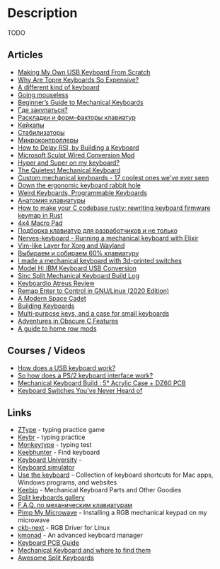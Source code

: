# Description

TODO


## Articles

- [Making My Own USB Keyboard From Scratch](http://blakesmith.me/2019/01/16/making-my-own-usb-keyboard-from-scratch.html)
- [Why Are Topre Keyboards So Expensive?](https://switchandclick.com/why-are-topre-keyboards-so-expensive/)
- [A different kind of keyboard](https://ianthehenry.com/posts/peggi/)
- [Going mouseless](https://felipecortez.net/blog/mouseless.html)
- [Beginner’s Guide to Mechanical Keyboards](https://coolgadget.substack.com/p/beginners-guide-to-mechanical-keyboards)
- [Где закупаться?](https://mkbd.ru/post/shops/)
- [Раскладки и форм-факторы клавиатур](https://mkbd.ru/post/keyboard-formats-layouts/)
- [Кейкапы](https://mkbd.ru/post/keycaps/)
- [Стабилизаторы](https://mkbd.ru/post/stabs-costar-cherry/)
- [Микроконтроллеры](https://mkbd.ru/post/microcontrollers/)
- [How to Delay RSI, by Building a Keyboard](https://blog.tomarrell.com/post/how_to_prevent_rsi)
- [Microsoft Sculpt Wired Conversion Mod](https://chadaustin.me/2021/02/wired-sculpt/)
- [Hyper and Super on my keyboard?](https://shapr.github.io/posts/2019-07-21-space-cadet.html)
- [The Quietest Mechanical Keyboard](https://y.tsutsumi.io/quiet-keyboard/)
- [Custom mechanical keyboards - 17 coolest ones we've ever seen](https://cybernews.com/editorial/coolest-custom-mechanical-keyboards-weve-ever-seen/)
- [Down the ergonomic keyboard rabbit hole](https://blog.scottlogic.com/2020/10/09/ergo-rabbit-hole.html)
- [Weird Keyboards, Programmable Keyboards](https://blog.gboards.ca/2020/01/weird-keyboards-programmable-keyboards.html)
- [Анатомия клавиатуры](https://habr.com/ru/company/vdsina/blog/546014/)
- [How to make your C codebase rusty: rewriting keyboard firmware keymap in Rust](https://about.houqp.me/posts/rusty-c/)
- [4x4 Macro Pad](https://0xc45.com/blog/4x4-macro-pad/)
- [Подборка клавиатур для разработчиков и не только](https://habr.com/ru/company/mvideo/blog/567686/)
- [Nerves-keyboard - Running a mechanical keyboard with Elixir](https://underjord.io/nerves-keyboard-running-a-mechanical-keyboard-with-elixir.html)
- [Vim-like Layer for Xorg and Wayland](https://cedaei.com/posts/vim-like-layer-for-xorg-wayland/)
- [Выбираем и собираем 60% клавиатуру](https://habr.com/ru/post/407411/)
- [I made a mechanical keyboard with 3d-printed switches](https://incoherency.co.uk/blog/stories/jesboard.html)
- [Model H: IBM Keyboard USB Conversion](https://www.johnhawthorn.com/2020/07/modelh-keyboard-controller/)
- [Sinc Split Mechanical Keyboard Build Log](https://benjamincongdon.me/blog/2020/07/30/Sinc-Split-Mechanical-Keyboard-Build-Log/)
- [Keyboardio Atreus Review](https://blog.sulami.xyz/posts/atreus/)
- [Remap Enter to Control in GNU/Linux (2020 Edition)](https://emacsredux.com/blog/2020/07/05/remap-enter-to-control-in-gnu-linux-2020-edition/)
- [A Modern Space Cadet](https://stevelosh.com/blog/2012/10/a-modern-space-cadet/)
- [Building Keyboards](https://alastairreid.github.io/building-keyboards/)
- [Multi-purpose keys, and a case for small keyboards](https://asylum.madhouse-project.org/blog/2016/10/15/multi-purpose-keys/)
- [Adventures in Obscure C Features](https://blog.gboards.ca/2020/02/adventures-in-obscure-c-features-2020.html)
- [A guide to home row mods](https://precondition.github.io/home-row-mods)


## Courses / Videos

- [How does a USB keyboard work?](https://youtu.be/wdgULBpRoXk)
- [So how does a PS/2 keyboard interface work?](https://youtu.be/7aXbh9VUB3U)
- [Mechanical Keyboard Build : 5° Acrylic Case + DZ60 PCB](https://youtu.be/oQj9y16OmlE)
- [Keyboard Switches You've Never Heard of](https://youtu.be/8xPOwT_mNuc)


## Links

- [ZType](https://zty.pe/) - typing practice game
- [Keybr](https://www.keybr.com/) - typing practice
- [Monkeytype](https://monkeytype.com/) - typing test
- [Keebhunter](https://keebhunter.com/) - Find keyboard
- [Keyboard University](https://keyboard.university/) -
- [Keyboard simulator](https://keyboardsimulator.xyz/)
- [Use the keyboard](https://usethekeyboard.com/) - Collection of keyboard shortcuts for Mac apps, Windows programs, and websites
- [Keebio](https://keeb.io/) - Mechanical Keyboard Parts and Other Goodies
- [Split keyboards gallery](https://aposymbiont.github.io/split-keyboards/)
- [F.A.Q. по механическим клавиатурам](https://github.com/for2ch/keyboard)
- [Pimp My Microwave](https://github.com/dekuNukem/pimp_my_microwave) - Installing a RGB mechanical keypad on my microwave
- [ckb-next](https://github.com/ckb-next/ckb-next) - RGB Driver for Linux
- [kmonad](https://github.com/kmonad/kmonad) - An advanced keyboard manager
- [Keyboard PCB Guide](https://github.com/ruiqimao/keyboard-pcb-guide)
- [Mechanical Keyboard and where to find them](https://github.com/help-14/mechanical-keyboard)
- [Awesome Split Keyboards](https://github.com/diimdeep/awesome-split-keyboards)
